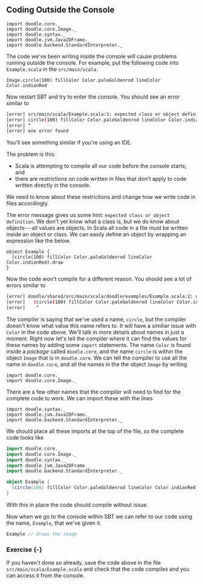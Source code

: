## Coding Outside the Console

```tut:invisible
import doodle.core._
import doodle.core.Image._
import doodle.syntax._
import doodle.jvm.Java2DFrame._
import doodle.backend.StandardInterpreter._
```

The code we've been writing inside the console will cause problems running outside the console. For example, put the following code into `Example.scala` in the `src/main/scala`. 

```tut:silent:book
Image.circle(100) fillColor Color.paleGoldenrod lineColor Color.indianRed
```

Now restart SBT and try to enter the console. You should see an error similar to

```bash
[error] src/main/scala/Example.scala:1: expected class or object definition
[error] circle(100) fillColor Color.paleGoldenrod lineColor Color.indianRed
[error] ^
[error] one error found
```

You'll see something similar if you're using an IDE.

The problem is this:

- Scala is attempting to compile all our code before the console starts; and
- there are restrictions on code written in files that don't apply to code written directly in the console.

We need to know about these restrictions and change how we write code in files accordingly.

The error message gives us some hint: `expected class or object definition`. We don't yet know what a class is, but we do know about objects---all values are objects. In Scala all code in a file must be written inside an object or class. We can easily define an object by wrapping an expression like the below.

```tut:silent:book
object Example {
  (circle(100) fillColor Color.paleGoldenrod lineColor Color.indianRed).draw
}
```

Now the code won't compile for a different reason. You should see a lot of errors similar to

```bash
[error] doodle/shared/src/main/scala/doodle/examples/Example.scala:2: not found: value circle
[error]   (circle(100) fillColor Color.paleGoldenrod lineColor Color.indianRed).draw
[error]    ^
```

The compiler is saying that we've used a name, `circle`, but the compiler doesn't know what value this name refers to.
It will have a similiar issue with `Color` in the code above.
We'll talk in more details about names in just a moment.
Right now let's tell the compiler where it can find the values for these names by adding some `import` statements.
The name `Color` is found inside a *package* called `doodle.core`, and the name `circle` is within the object `Image` that is in `doodle.core`.
We can tell the compiler to use all the name in `doodle.core`, and all the names in the the object `Image` by writing

```tut:silent:book
import doodle.core._
import doodle.core.Image._
```

There are a few other names that the compiler will need to find for the complete code to work. 
We can import these with the lines

```tut:silent:book
import doodle.syntax._
import doodle.jvm.Java2DFrame._
import doodle.backend.StandardInterpreter._
```

We should place all these imports at the top of the file, so the complete code looks like

```scala
import doodle.core._
import doodle.core.Image._
import doodle.syntax._
import doodle.jvm.Java2DFrame._
import doodle.backend.StandardInterpreter._

object Example {
  (circle(100) fillColor Color.paleGoldenrod lineColor Color.indianRed).draw
}
```

With this in place the code should compile without issue.

Now when we go to the console within SBT we can refer to our code using the name, `Example`, that we've given it.

```scala
Example // draws the image
```

### Exercise {-}

If you haven't done so already, save the code above in the file `src/main/scala/Example.scala` and check that the code compiles and you can access it from the console.
